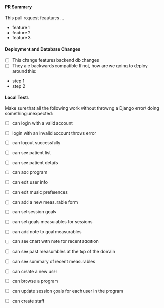 #### PR Summary
This pull request feautures ...

- feature 1
- feature 2
- feature 3


#### Deployment and Database Changes
- [ ] This change features backend db changes 
- [ ] They are backwards compatible
If not, how are we going to deploy around this:
- step 1
- step 2

#### Local Tests
Make sure that all the following work without throwing a Django error/ doing something unexpected:
- [ ] can login with a valid account
- [ ] login with an invalid account throws error
- [ ] can logout successfully
- [ ] can see patient list
- [ ] can see patient details
- [ ] can add program
- [ ] can edit user info
- [ ] can edit music preferences
- [ ] can add a new measurable form
- [ ] can set session goals
- [ ] can set goals measurables for sessions
- [ ] can add note to goal measurables
- [ ] can see chart with note for recent addition
- [ ] can see past measurables at the top of the domain
- [ ] can see summary of recent measurables
- [ ] can create a new user
- [ ] can browse a program
- [ ] can update session goals for each user in the program
- [ ] can create staff




